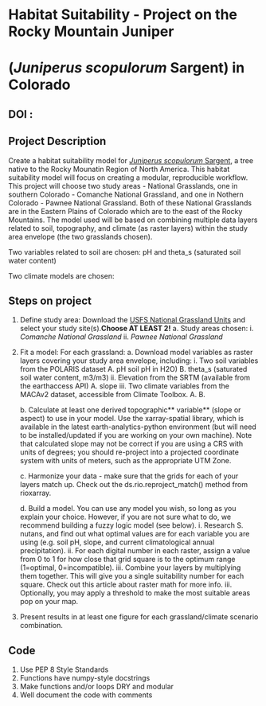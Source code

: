 # Habitat Suitability - Project on the Rocky Mountain Juniper
# (*Juniperus scopulorum* Sargent) in Colorado

## DOI :

## Project Description
Create a habitat suitability model for 
[*Juniperus scopulorum* Sargent](https://plants.usda.gov/DocumentLibrary/factsheet/pdf/fs_jusc2.pdf), 
a tree native to the Rocky Mounatin Region of North America. This habitat suitability 
model will focus on creating a modular, reproducible workflow. This project will 
choose two study areas - National Grasslands, one in southern Colorado - Comanche 
National Grassland, and one in Nothern Colorado - Pawnee National Grassland. Both 
of these National Grasslands are in the Eastern Plains of Colorado which are to 
the east of the Rocky Mountains. The model used will be based on combining multiple 
data layers related to soil, topography, and climate (as raster layers) within the 
study area envelope (the two grasslands chosen).

Two variables related to soil are chosen: pH and theta_s (saturated soil water content)

Two climate models are chosen:


## Steps on project
1. Define study area: Download the 
[USFS National Grassland Units](https://data-usfs.hub.arcgis.com/datasets/usfs::national-grassland-units-feature-layer/explore?location=38.859474%2C-103.043221%2C6.81) 
and select your study site(s).**Choose AT LEAST 2!**
    a. Study areas chosen:
        i. *Comanche National Grassland*
        ii. *Pawnee National Grassland*

2. Fit a model: For each grassland:
    a. Download model variables as raster layers covering your study area envelope, including:
        i. Two soil variables from the POLARIS dataset
            A. pH soil pH in H2O)
            B. theta_s (saturated soil water content, m3/m3)
        ii. Elevation from the SRTM (available from the earthaccess API)
            A. slope
        iii. Two climate variables from the MACAv2 dataset, accessible from Climate Toolbox. 
            A. 
            B. 

    b. Calculate at least one derived topographic** variable** (slope or aspect) 
    to use in your model. Use the xarray-spatial library, which is available in 
    the latest earth-analytics-python environment (but will need to be 
    installed/updated if you are working on your own machine). Note that calculated 
    slope may not be correct if you are using a CRS with units of degrees; you 
    should re-project into a projected coordinate system with units of meters, 
    such as the appropriate UTM Zone.

    c. Harmonize your data - make sure that the grids for each of your layers 
    match up. Check out the ds.rio.reproject_match() method from rioxarray.
    
    d. Build a model. You can use any model you wish, so long as you explain 
    your choice. However, if you are not sure what to do, we recommend building 
    a fuzzy logic model (see below).
        i. Research S. nutans, and find out what optimal values are for each 
        variable you are using (e.g. soil pH, slope, and current climatological 
        annual precipitation).
        ii. For each digital number in each raster, assign a value from 0 to 1 
        for how close that grid square is to the optimum range (1=optimal, 0=incompatible).
        iii. Combine your layers by multiplying them together. This will give you a 
        single suitability number for each square. Check out this article about raster 
        math for more info.
        iii. Optionally, you may apply a threshold to make the most suitable areas 
        pop on your map.

3. Present results in at least one figure for each grassland/climate 
scenario combination.

## Code

1. Use PEP 8 Style Standards
2. Functions have numpy-style docstrings
3. Make functions and/or loops DRY and modular
4. Well document the code with comments
